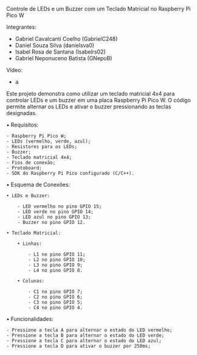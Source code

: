 Controle de LEDs e um Buzzer com um Teclado Matricial no Raspberry Pi Pico W

Integrantes:
- Gabriel Cavalcanti Coelho (GabrielC248)
- Daniel Souza Silva (danielsva0)
- Isabel Rosa de Santana (Isabelrs02)
- Gabriel Neponuceno Batista (GNepoB)
  
Vídeo:
- a

Este projeto demonstra como utilizar um teclado matricial 4x4 para controlar LEDs e um buzzer em uma placa Raspberry Pi Pico W. O código permite alternar os LEDs e ativar o buzzer pressionando as teclas designadas.

• Requisitos:
    
    - Raspberry Pi Pico W;
    - LEDs (vermelho, verde, azul);
    - Resistores para os LEDs;
    - Buzzer;
    - Teclado matricial 4x4;
    - Fios de conexão;
    - Protoboard;
    - SDK do Raspberry Pi Pico configurado (C/C++).

• Esquema de Conexões:
    
    • LEDs e Buzzer:
        
        - LED vermelho no pino GPIO 15;
        - LED verde no pino GPIO 14;
        - LED azul no pino GPIO 13;
        - Buzzer no pino GPIO 12.
        
    • Teclado Matricial:
        
        • Linhas:
            
            - L1 no pino GPIO 11;
            - L2 no pino GPIO 10;
            - L3 no pino GPIO 9;
            - L4 no pino GPIO 8.
        
        • Colunas:
            
            - C1 no pino GPIO 7;
            - C2 no pino GPIO 6;
            - C3 no pino GPIO 5;
            - C4 no pino GPIO 4.

• Funcionalidades:
    
    - Pressione a tecla A para alternar o estado do LED vermelho;
    - Pressione a tecla B para alternar o estado do LED verde;
    - Pressione a tecla C para alternar o estado do LED azul;
    - Pressione a tecla D para ativar o buzzer por 250ms;
